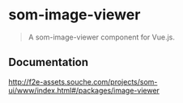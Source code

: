 # som-image-viewer
> A som-image-viewer component for Vue.js.

## Documentation
http://f2e-assets.souche.com/projects/som-ui/www/index.html#/packages/image-viewer
